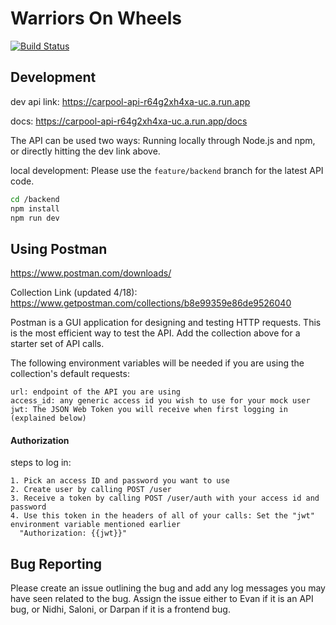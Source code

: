 # Warriors On Wheels

[![Build Status](https://travis-ci.org/WSU-4110/CarpoolingApp.svg?branch=master)](https://travis-ci.org/WSU-4110/CarpoolingApp)

## Development
dev api link: https://carpool-api-r64g2xh4xa-uc.a.run.app

docs: https://carpool-api-r64g2xh4xa-uc.a.run.app/docs

The API can be used two ways: Running locally through Node.js and npm, or directly hitting the dev link above.

local development: 
Please use the `feature/backend` branch for the latest API code. 

```bash
cd /backend
npm install
npm run dev
```

## Using Postman
https://www.postman.com/downloads/

Collection Link (updated 4/18): https://www.getpostman.com/collections/b8e99359e86de9526040

Postman is a GUI application for designing and testing HTTP requests. This is the most efficient way to test the API. Add the collection above for a starter set of API calls.

The following environment variables will be needed if you are using the collection's default requests:
 ```
url: endpoint of the API you are using
access_id: any generic access id you wish to use for your mock user
jwt: The JSON Web Token you will receive when first logging in (explained below)
```
#### Authorization
steps to log in:
```
1. Pick an access ID and password you want to use
2. Create user by calling POST /user
3. Receive a token by calling POST /user/auth with your access id and password
4. Use this token in the headers of all of your calls: Set the "jwt" environment variable mentioned earlier
  "Authorization: {{jwt}}"
```

## Bug Reporting
Please create an issue outlining the bug and add any log messages you may have seen related to the bug. Assign the issue either to Evan if it is an API bug, or Nidhi, Saloni, or Darpan if it is a frontend bug. 


